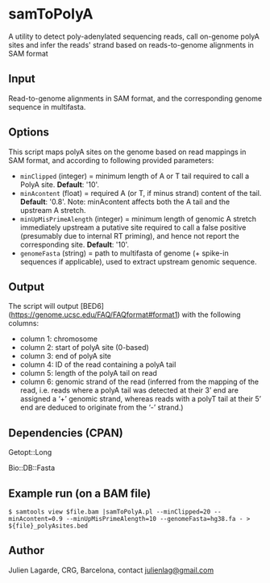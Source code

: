 # samToPolyA
A utility to detect poly-adenylated sequencing reads, call on-genome polyA sites and infer the reads' strand based on reads-to-genome alignments in SAM format

## Input
Read-to-genome alignments in SAM format, and the corresponding genome sequence in multifasta.

## Options
This script maps polyA sites on the genome based on read mappings in SAM format, and according to following provided parameters:
  - `minClipped` (integer)
            = minimum length of A or T tail required to call a PolyA site. 
            **Default**: '10'.
  - `minAcontent` (float)
            = required A (or T, if minus strand) content of the tail. 
            **Default**: '0.8'.
              Note: minAcontent affects both the A tail and the upstream A stretch.
  - `minUpMisPrimeAlength` (integer)
            = minimum length of genomic A stretch immediately upstream a putative site required to call a false positive (presumably due to internal RT priming), and hence not report the corresponding site.
            **Default**: '10'.
  - `genomeFasta` (string)
            = path to multifasta of genome (+ spike-in sequences if applicable), used to extract upstream genomic sequence.

## Output
The script will output [BED6] (https://genome.ucsc.edu/FAQ/FAQformat#format1) with the following columns:

* column 1: chromosome
* column 2: start of polyA site (0-based)
* column 3: end of polyA site
* column 4: ID of the read containing a polyA tail
* column 5: length of the polyA tail on read
* column 6: genomic strand of the read (inferred from the mapping of the read, i.e. reads where a polyA tail was detected at their 3’ end are assigned a ‘+’ genomic strand, whereas reads with a polyT tail at their 5’ end are deduced to originate from the ‘-’ strand.)

## Dependencies (CPAN)
Getopt::Long

Bio::DB::Fasta

## Example run (on a BAM file)

`$ samtools view $file.bam |samToPolyA.pl --minClipped=20 --minAcontent=0.9 --minUpMisPrimeAlength=10 --genomeFasta=hg38.fa - > ${file}_polyAsites.bed`


## Author
Julien Lagarde, CRG, Barcelona, contact julienlag@gmail.com
